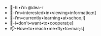 - 👋-hi•i’m @dea-r
- 👀-i’m•interested•in•viewing•informatio;n]
- 🌱-i’m•currently•learning•at•schoo;l]
- 💞️-i•don't•want•to•cooperat;e]
- 📫-How•to•reach•me•fly•to•mar;s]

<!---
dea-r/dea-r is a ✨ special ✨ repository because its `README.md` (this file) appears on your GitHub profile.
You can click the Preview link to take a look at your changes.
--->
